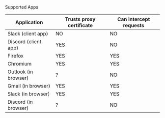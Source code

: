 Supported Apps

Application | Trusts proxy certificate | Can intercept requests 
--- | --- | --- 
Slack (client app) | NO | NO 
Discord (client app) | YES | NO
Firefox | YES | YES
Chromium | YES | YES
Outlook (in browser) | ? | NO
Gmail (in browser) | YES | YES
Slack (in browser) | YES | YES
Discord (in browser) | ? | NO


